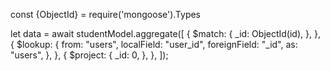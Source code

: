 const {ObjectId} = require('mongoose').Types


let data = await studentModel.aggregate([
  {
    $match: {
      _id: ObjectId(id),
    },
  },
  {
    $lookup: {
      from: "users",
      localField: "user_id",
      foreignField: "_id",
      as: "users",
    },
  },
  {
    $project: {
      _id: 0,
    },
  },
]);
